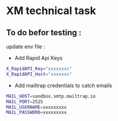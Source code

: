 # XM technical task

## To do befor testing :

update env file :

-   Add Rapid Api Keys

```bash
X_RapidAPI_Key="xxxxxxxx"
X_RapidAPI_Host="xxxxxxx"
```

-   Add mailtrap credentials to catch emails

```bash
MAIL_HOST=sandbox.smtp.mailtrap.io
MAIL_PORT=2525
MAIL_USERNAME=xxxxxxxxx
MAIL_PASSWORD=xxxxxxxxx
```
